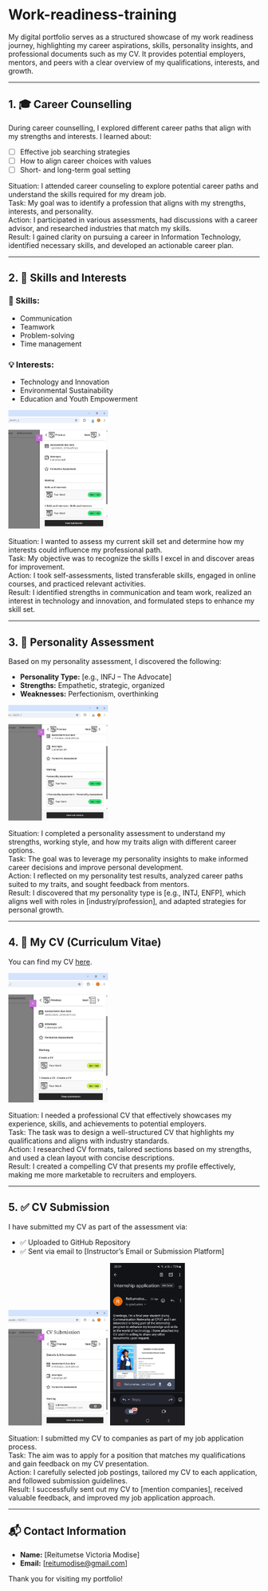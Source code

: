 # Work-readiness-training
My digital portfolio serves as a structured showcase of my work readiness journey, highlighting my career aspirations, skills, personality insights, and professional documents such as my CV. It provides potential employers, mentors, and peers with a clear overview of my qualifications, interests, and growth. 

---

## 1. 🎓 Career Counselling

During career counselling, I explored different career paths that align with my strengths and interests. I learned about:

- [ ] Effective job searching strategies  
- [ ] How to align career choices with values  
- [ ] Short- and long-term goal setting  

Situation: I attended career counseling to explore potential career paths and understand the skills required for my dream job.<br> 
Task: My goal was to identify a profession that aligns with my strengths, interests, and personality.<br> 
Action: I participated in various assessments, had discussions with a career advisor, and researched industries that match my skills.<br> 
Result: I gained clarity on pursuing a career in Information Technology, identified necessary skills, and developed an actionable career plan.

---

## 2. 🧠 Skills and Interests

### 🔧 Skills:
- Communication
- Teamwork
- Problem-solving
- Time management

### 💡 Interests:
- Technology and Innovation  
- Environmental Sustainability  
- Education and Youth Empowerment

<img src="./skills-and-interest.jpeg" alt="Skills-and-nterests" width="200"/>


Situation: I wanted to assess my current skill set and determine how my interests could influence my professional path.<br> 
Task: My objective was to recognize the skills I excel in and discover areas for improvement.<br> 
Action: I took self-assessments, listed transferable skills, engaged in online courses, and practiced relevant activities.<br> 
Result: I identified strengths in communication and team work, realized an interest in technology and innovation, and formulated steps to enhance my skill set.

---

## 3. 🧬 Personality Assessment

Based on my personality assessment, I discovered the following:

- **Personality Type:** [e.g., INFJ – The Advocate]  
- **Strengths:** Empathetic, strategic, organized  
- **Weaknesses:** Perfectionism, overthinking

<img src="./personality-assessment.jpeg" alt="personality-assessment" width="200"/>

Situation: I completed a personality assessment to understand my strengths, working style, and how my traits align with different career options.<br> 
Task: The goal was to leverage my personality insights to make informed career decisions and improve personal development.<br> 
Action: I reflected on my personality test results, analyzed career paths suited to my traits, and sought feedback from mentors.<br> 
Result: I discovered that my personality type is [e.g., INTJ, ENFP], which aligns well with roles in [industry/profession], and adapted strategies for personal growth.

---

## 4. 📄 My CV (Curriculum Vitae)

You can find my CV [here](./CV.pdf).  

<img src="./create-a-cv.jpeg" alt="create-a-cv" width="200"/>

Situation: I needed a professional CV that effectively showcases my experience, skills, and achievements to potential employers.<br> 
Task: The task was to design a well-structured CV that highlights my qualifications and aligns with industry standards.<br> 
Action: I researched CV formats, tailored sections based on my strengths, and used a clean layout with concise descriptions.<br> 
Result: I created a compelling CV that presents my profile effectively, making me more marketable to recruiters and employers.

---

## 5. ✅ CV Submission

I have submitted my CV as part of the assessment via:
- ✅ Uploaded to GitHub Repository
- ✅ Sent via email to [Instructor’s Email or Submission Platform]

<p float="left">
<img src="./cv-submission.jpeg" alt="cv-submission" width="200"/>
<img src="./submitted-cv.jpeg" alt="submitted-cv" width="150"/>
</p>

Situation: I submitted my CV to companies as part of my job application process.<br> 
Task: The aim was to apply for a position that matches my qualifications and gain feedback on my CV presentation.<br> 
Action: I carefully selected job postings, tailored my CV to each application, and followed submission guidelines.<br> 
Result: I successfully sent out my CV to [mention companies], received valuable feedback, and improved my job application approach.

---

## 📬 Contact Information

- **Name:** [Reitumetse Victoria Modise]  
- **Email:** [reitumodise@gmail.com]   

Thank you for visiting my portfolio!
